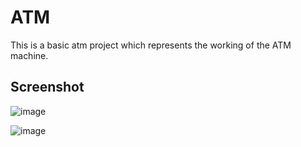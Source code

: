 # ATM

This is a basic atm project which represents the working of the ATM machine.

## Screenshot

![image](https://user-images.githubusercontent.com/68941939/191037595-84095ead-9f8e-41c6-8e0e-06b5ea685996.png)

![image](https://user-images.githubusercontent.com/68941939/191037687-c05f5252-3298-4bb2-8be0-febb49506237.png)
